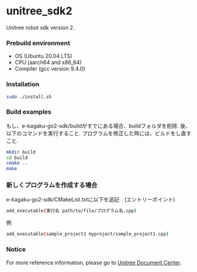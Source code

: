 # unitree_sdk2
Unitree robot sdk version 2.

### Prebuild environment
* OS  (Ubuntu 20.04 LTS)  
* CPU  (aarch64 and x86_64)   
* Compiler  (gcc version 9.4.0) 

### Installation
```bash
sudo ./install.sh

```

### Build examples
もし、e-kagaku-go2-sdk/buildがすでにある場合、buildフォルダを削除.
後、以下のコマンドを実行すること.
プログラムを修正した時には、ビルドをし直すこと.
```bash
mkdir build
cd build
cmake ..
make
```

### 新しくプログラムを作成する場合
e-kagaku-go2-sdk/CMakeList.txtに以下を追記　(エントリーポイント)
```bash
add_executable(実行名 path/to/file/プログラム名.cpp)
```
例
```bash
add_executable(sample_project1 myproject/sample_project1.cpp)
```

### Notice
For more reference information, please go to [Unitree Document Center](https://support.unitree.com/home/zh/developer).
